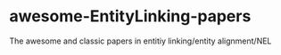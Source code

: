 # awesome-EntityLinking-papers
The awesome and classic papers in entitiy linking/entity alignment/NEL
